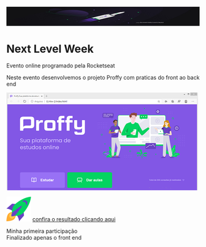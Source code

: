 ![](https://github.com/Riquecelo/Projeto-NlW-2/blob/master/docExtras/1%20-%20NLW%20%2302%20-%201000x100.jpg)

# Next Level Week
 Evento online programado pela Rocketseat
 
 Neste evento desenvolvemos o projeto Proffy com praticas do front ao back end
 
![](https://github.com/Riquecelo/Projeto-NlW-2/blob/master/docExtras/Capturar%20-%20NLW.PNG)

![](https://github.com/Riquecelo/Projeto-NlW-2/blob/master/images/icons/rocket.svg) [confira o resultado clicando aqui](https://riquecelo.github.io/Projeto-NLW-2/index.html)

Minha primeira participação<br>
Finalizado apenas o front end
